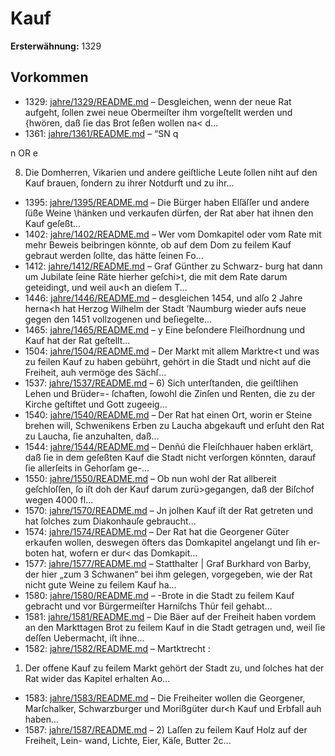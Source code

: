 # Kauf

**Ersterwähnung:** 1329

## Vorkommen
- 1329: [jahre/1329/README.md](../jahre/1329/README.md) – Desgleichen, wenn der neue Rat aufgeht, ſollen zwei neue
Obermeiſter ihm vorgeſtellt werden und {hwören, daß ſie
das Brot ſeßen wollen na< d...
- 1361: [jahre/1361/README.md](../jahre/1361/README.md) – “SN q


n OR e

8) Die Domherren, Vikarien und andere geiſtliche
Leute ſollen niht auf den Kauf brauen, ſondern zu ihrer
Notdurft und zu ihr...
- 1395: [jahre/1395/README.md](../jahre/1395/README.md) – Die Bürger haben Elſäſſer und andere ſüße Weine
\hänken und verkaufen dürfen, der Rat aber hat ihnen
den Kauf geſeßt...
- 1402: [jahre/1402/README.md](../jahre/1402/README.md) – Wer vom Domkapitel oder vom Rate mit mehr
Beweis beibringen könnte, ob auf dem Dom zu feilem
Kauf gebraut werden ſollte, das hätte ſeinen Fo...
- 1412: [jahre/1412/README.md](../jahre/1412/README.md) – Graf Günther zu Schwarz-
burg hat dann um Jubilate ſeine Räte hierher geſchi>t,
die mit dem Rate darum geteidingt, und weil au<h an
dieſem T...
- 1446: [jahre/1446/README.md](../jahre/1446/README.md) – desgleichen 1454, und
alſo 2 Jahre herna<h hat Herzog Wilhelm der Stadt
‘Naumburg wieder aufs neue gegen den 1451 vollzogenen
und beſiegelte...
- 1465: [jahre/1465/README.md](../jahre/1465/README.md) – y Eine beſondere Fleiſhordnung und Kauf hat der Rat
geſtellt...
- 1504: [jahre/1504/README.md](../jahre/1504/README.md) – Der Markt mit allem Marktre<t und was zu feilen
Kauf zu haben gebührt, gehört in die Stadt und nicht
auf die Freiheit, auh vermöge des Sächſ...
- 1537: [jahre/1537/README.md](../jahre/1537/README.md) – 6) Sich unterſtanden, die geiſtlihen Lehen und Brüder=-
ſchaften, ſowohl die Zinſen und Renten, die zu der Kirche
geſtiftet und Gott zugeeig...
- 1540: [jahre/1540/README.md](../jahre/1540/README.md) – Der Rat hat einen Ort, worin er Steine brehen will,
Schwenikens Erben zu Laucha abgekauft und erſuht den
Rat zu Laucha, ſie anzuhalten, daß...
- 1544: [jahre/1544/README.md](../jahre/1544/README.md) – Denñú die Fleiſchhauer haben
erklärt, daß ſie in dem geſeßten Kauf die Stadt nicht
verſorgen könnten, darauf ſie allerſeits in Gehorſam ge-...
- 1550: [jahre/1550/README.md](../jahre/1550/README.md) – Ob
nun wohl der Rat allbereit geſchloſſen, ſo iſt doh der
Kauf darum zurü>gegangen, daß der Biſchof wegen
4000 fl...
- 1570: [jahre/1570/README.md](../jahre/1570/README.md) – Jn jolhen Kauf iſt der
Rat getreten und hat ſolches zum Diakonhauſe gebraucht...
- 1574: [jahre/1574/README.md](../jahre/1574/README.md) – Der Rat hat die Georgener Güter erkaufen wollen,
deswegen öfters das Domkapitel angelangt und ſih er-
boten hat, wofern er dur< das Domkapit...
- 1577: [jahre/1577/README.md](../jahre/1577/README.md) – Statthalter |
Graf Burkhard von Barby, der hier „zum 3 Schwanen“
bei ihm gelegen, vorgegeben, wie der Rat nicht gute Weine
zu feilem Kauf ha...
- 1580: [jahre/1580/README.md](../jahre/1580/README.md) – -Brote in die Stadt zu feilem Kauf gebracht
und vor Bürgermeiſter Harniſchs Thür feil gehabt...
- 1581: [jahre/1581/README.md](../jahre/1581/README.md) – Die Bäer auf der Freiheit
haben vordem an den Markttagen Brot zu feilem Kauf
in die Stadt getragen und, weil ſie deſſen Uebermacht, iſt
ihne...
- 1582: [jahre/1582/README.md](../jahre/1582/README.md) – Martktrecht :

1) Der offene Kauf zu feilem Markt gehört der Stadt
zu, und ſolches hat der Rat wider das Kapitel erhalten
Ao...
- 1583: [jahre/1583/README.md](../jahre/1583/README.md) – Die Freiheiter wollen die Georgener, Marſchalker,
Schwarzburger und Morißgüter dur<h Kauf und Erbfall
auh haben...
- 1587: [jahre/1587/README.md](../jahre/1587/README.md) – 2) Laſſen zu feilem Kauf Holz auf der Freiheit, Lein-
wand, Lichte, Eier, Käſe, Butter 2c...
